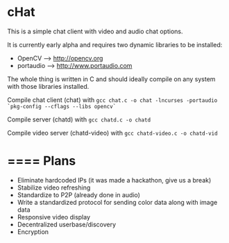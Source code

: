 cHat
====

This is a simple chat client with video and audio chat options.

It is currently early alpha and requires two dynamic libraries to be installed:
- OpenCV --> http://opencv.org
- portaudio --> http://www.portaudio.com

The whole thing is written in C and should ideally compile on any system with those libraries installed.


Compile chat client (chat) with 
``gcc chat.c -o chat -lncurses -portaudio `pkg-config --cflags --libs opencv` ``

Compile server (chatd) with
`gcc chatd.c -o chatd`

Compile video server (chatd-video) with
`gcc chatd-video.c -o chatd-vid`


====
Plans
====

- Eliminate hardcoded IPs (it was made a hackathon, give us a break)
- Stabilize video refreshing
- Standardize to P2P (already done in audio)
- Write a standardized protocol for sending color data along with image data
- Responsive video display
- Decentralized userbase/discovery
- Encryption

